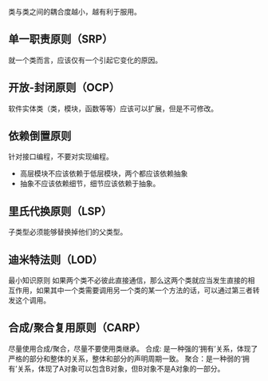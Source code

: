 类与类之间的耦合度越小，越有利于服用。

## 单一职责原则（SRP）

就一个类而言，应该仅有一个引起它变化的原因。

## 开放-封闭原则（OCP）

软件实体类（类，模块，函数等等）应该可以扩展，但是不可修改。

## 依赖倒置原则

针对接口编程，不要对实现编程。

* 高层模块不应该依赖于低层模块，两个都应该依赖抽象
* 抽象不应该依赖细节，细节应该依赖于抽象。

## 里氏代换原则（LSP）

子类型必须能够替换掉他们的父类型。

## 迪米特法则（LOD）
最小知识原则
如果两个类不必彼此直接通信，那么这两个类就应当发生直接的相互作用，如果其中一个类需要调用另一个类的某一个方法的话，可以通过第三者转发这个调用。

## 合成/聚合复用原则（CARP）
尽量使用合成/聚合，尽量不要使用类继承。
合成: 是一种强的‘拥有’关系，体现了严格的部分和整体的关系，整体和部分的声明周期一致。
聚合：是一种弱的‘拥有’关系，体现了A对象可以包含B对象，但B对象不是A对象的一部分。